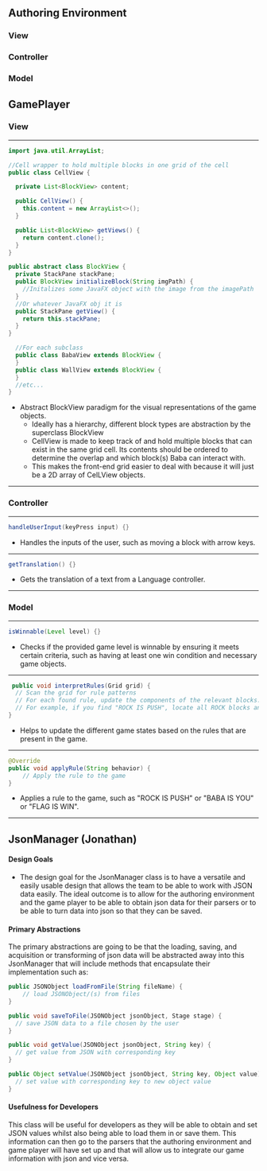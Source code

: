 
## Authoring Environment
### View

### Controller

### Model


## GamePlayer
### View

--- 

```java
import java.util.ArrayList;

//Cell wrapper to hold multiple blocks in one grid of the cell
public class CellView {

  private List<BlockView> content;

  public CellView() {
    this.content = new ArrayList<>();
  }

  public List<BlockView> getViews() {
    return content.clone();
  }
}

public abstract class BlockView {
  private StackPane stackPane;
  public BlockView initializeBlock(String imgPath) {
    //Initalizes some JavaFX object with the image from the imagePath
  }
  //Or whatever JavaFX obj it is
  public StackPane getView() {
    return this.stackPane;
  }
}

  //For each subclass
  public class BabaView extends BlockView {
  }
  public class WallView extends BlockView {
  }
  //etc...
}
```
- Abstract BlockView paradigm for the visual representations of the game objects.
  - Ideally has a hierarchy, different block types are abstraction by the superclass BlockView
  - CellView is made to keep track of and hold multiple blocks that can exist in the same grid cell. 
  Its contents should be ordered to determine the overlap and which block(s) Baba can interact with.
  - This makes the front-end grid easier to deal with because it will just be a 2D array of CelLView
  objects.
---  



### Controller

---
```java
handleUserInput(keyPress input) {}
```
- Handles the inputs of the user, such as moving a block with arrow keys.
---
```java
getTranslation() {}
```
- Gets the translation of a text from a Language controller.
---




### Model

---
```java 
isWinnable(Level level) {}
```
- Checks if the provided game level is winnable by ensuring it meets certain criteria, such as having at least one win condition and necessary game objects.
---
```java
 public void interpretRules(Grid grid) {
  // Scan the grid for rule patterns
  // For each found rule, update the components of the relevant blocks.
  // For example, if you find "ROCK IS PUSH", locate all ROCK blocks and add/update the Pushable component.
}
```
-  Helps to update the different game states based on the rules that are present in the game.
---
```java
@Override
public void applyRule(String behavior) {
    // Apply the rule to the game
}

```
- Applies a rule to the game, such as "ROCK IS PUSH" or "BABA IS YOU" or "FLAG IS WIN".
---


## JsonManager (Jonathan)

#### Design Goals
* The design goal for the JsonManager class is to have a versatile and easily usable design that 
allows the team to be able to work with JSON data easily. The ideal outcome is to allow for the 
authoring environment and the game player to be able to obtain json data for their parsers or to 
be able to turn data into json so that they can be saved. 

#### Primary Abstractions
The primary abstractions are going to be that the loading, saving, and acquisition or transforming 
of json data will be abstracted away into this JsonManager that will include methods that
encapsulate their implementation such as:

```java
public JSONObject loadFromFile(String fileName) {
    // load JSONObject/(s) from files
}

public void saveToFile(JSONObject jsonObject, Stage stage) {
  // save JSON data to a file chosen by the user
}

public void getValue(JSONObject jsonObject, String key) {
  // get value from JSON with corresponding key
}

public Object setValue(JSONObject jsonObject, String key, Object value) {
  // set value with corresponding key to new object value
}
```

#### Usefulness for Developers

This class will be useful for developers as they will be able to 
obtain and set JSON values whilst also being able to load them in 
or save them. This information can then go to the parsers that 
the authoring environment and game player will have set up and that
will allow us to integrate our game information with json and 
vice versa. 